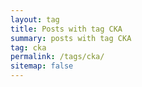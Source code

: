 ```yaml
---
layout: tag
title: Posts with tag CKA
summary: posts with tag CKA
tag: cka
permalink: /tags/cka/
sitemap: false
---
```

